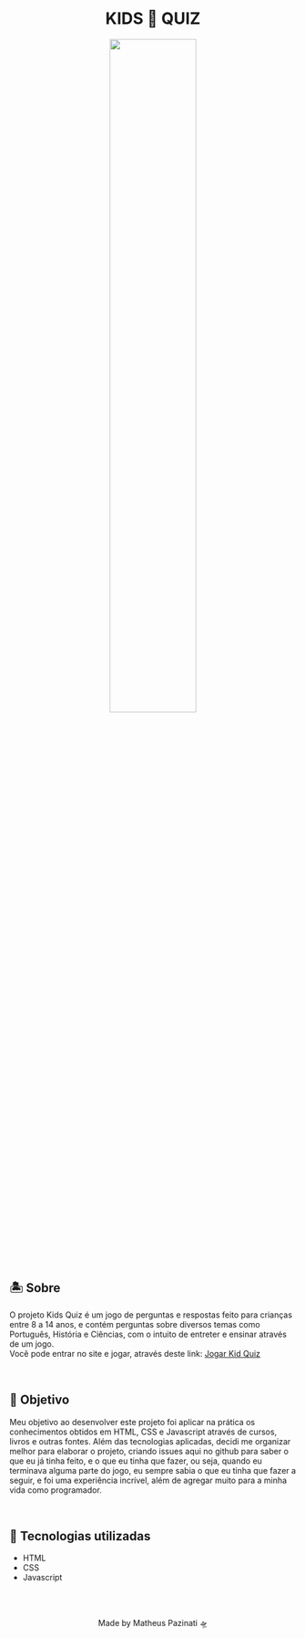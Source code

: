 # <h1 align="center">KIDS 💠 QUIZ</h1>
<p align="center">
<img align="center" src="https://media.giphy.com/media/bkwmkf8Qbv4UpBdbWg/giphy.gif" width="55%">
</p>
<h2>🏝️ Sobre</h2>
<p>O projeto Kids Quiz é um jogo de perguntas e respostas feito para crianças entre 8 a 14 anos, e contém perguntas sobre diversos temas como Português, História e Ciências, com o intuito de entreter e ensinar através de um jogo.<br>
Você pode entrar no site e jogar, através deste link: <a href="https://matheus-pazinati.github.io/quiz-for-kids/">Jogar Kid Quiz</a>
</p>
<br>
<h2>🎯 Objetivo</h2>
<p>Meu objetivo ao desenvolver este projeto foi aplicar na prática os conhecimentos obtidos em HTML, CSS e Javascript através de cursos, livros e outras fontes. Além das tecnologias aplicadas, decidi me organizar melhor para elaborar o projeto, criando issues aqui no github para saber o que eu já tinha feito, e o que eu tinha que fazer, ou seja, quando eu terminava alguma parte do jogo, eu sempre sabia o que eu tinha que fazer a seguir, e foi uma experiência incrível, além de agregar muito para a minha vida como programador.</p>
<br>
<h2>🚀 Tecnologias utilizadas</h2>
<ul>
  <li>HTML</li>
  <li>CSS</li>
  <li>Javascript</li>
  </ul>
  <br>
  <br>
  <p align="center">Made by Matheus Pazinati 🛸</p>
